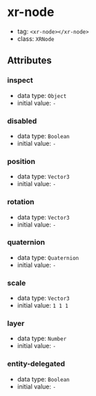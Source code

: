 
# xr-node

- tag: `<xr-node></xr-node>`
- class: `XRNode`

## Attributes


### inspect

- data type: `Object`
- initial value: `-`

  

### disabled

- data type: `Boolean`
- initial value: `-`

  

### position

- data type: `Vector3`
- initial value: `-`

  

### rotation

- data type: `Vector3`
- initial value: `-`

  

### quaternion

- data type: `Quaternion`
- initial value: `-`

  

### scale

- data type: `Vector3`
- initial value: `1 1 1`

  

### layer

- data type: `Number`
- initial value: `-`

  

### entity-delegated

- data type: `Boolean`
- initial value: `-`

  
